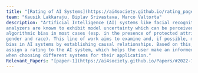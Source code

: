 ```yaml
---
title: "[Rating of AI Systems](https://ai4society.github.io/rating_page/)" 
team: "Kausik Lakkaraju, Biplav Srivastava, Marco Valtorta"  
description: "Artificial Intelligence (AI) systems like facial recognition systems and sentiment 
analyzers are known to exhibit model uncertainty which can be perceived as 
algorithmic bias in most cases (esp. in the presence of protected attributes like 
gender and race). This line of work aims to examine and, if possible, mitigate the 
bias in AI systems by establishing causal relationships. Based on this, we would 
assign a rating to the AI system, which helps the user make an informed selection 
when choosing different systems for their application."    
Relevant_Papers: "[paper-1](https://ai4society.github.io/Papers/#2022-7), [paper-2](https://ai4society.github.io/Papers/#2019-8)"
---
```




